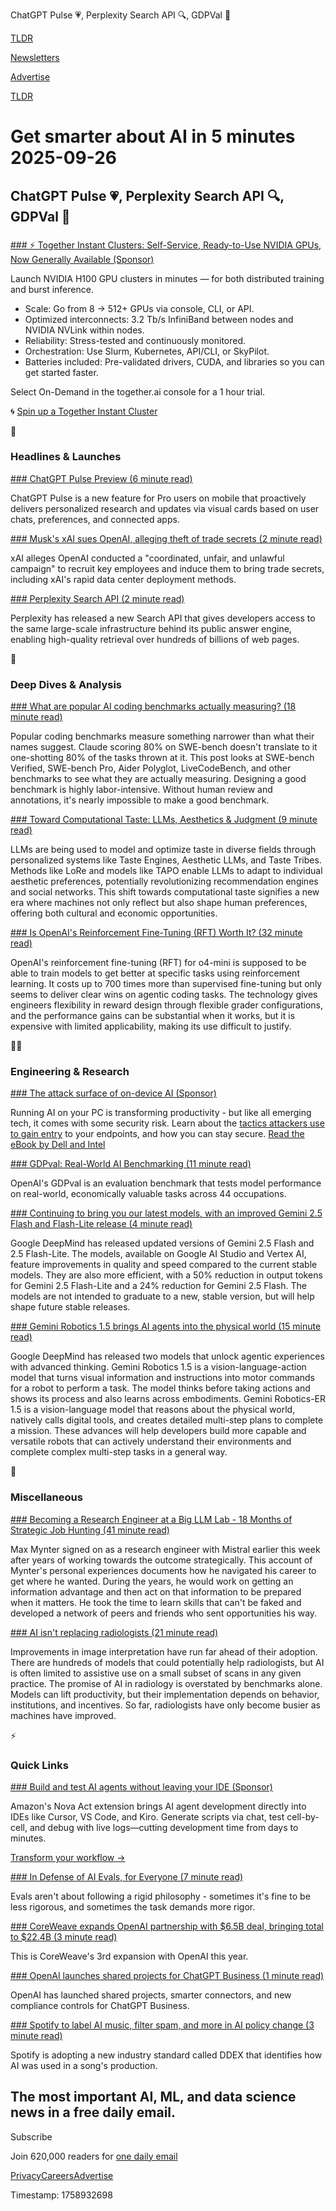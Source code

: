 ChatGPT Pulse 💗, Perplexity Search API 🔍, GDPVal 💼

[TLDR](/)

[Newsletters](/newsletters)

[Advertise](https://advertise.tldr.tech/)

[TLDR](/)

# Get smarter about AI in 5 minutes 2025-09-26

## ChatGPT Pulse 💗, Perplexity Search API 🔍, GDPVal 💼

### 

[### ⚡ Together Instant Clusters: Self-Service, Ready-to-Use NVIDIA GPUs, Now Generally Available (Sponsor)](https://www.together.ai/instant-gpu-clusters?utm_source=tldr&amp;utm_medium=newsletter&amp;utm_campaign=tldr-instant-cluster-ga)

Launch NVIDIA H100 GPU clusters in minutes — for both distributed training and burst inference.

* Scale: Go from 8 → 512+ GPUs via console, CLI, or API.
* Optimized interconnects: 3.2 Tb/s InfiniBand between nodes and NVIDIA NVLink within nodes.
* Reliability: Stress-tested and continuously monitored.
* Orchestration: Use Slurm, Kubernetes, API/CLI, or SkyPilot.
* Batteries included: Pre-validated drivers, CUDA, and libraries so you can get started faster.

Select On-Demand in the together.ai console for a 1 hour trial.

🌀 [Spin up a Together Instant Cluster](https://www.together.ai/instant-gpu-clusters?utm_source=tldr&utm_medium=newsletter&utm_campaign=tldr-instant-cluster-ga)

🚀

### Headlines & Launches

[### ChatGPT Pulse Preview (6 minute read)](https://openai.com/index/introducing-chatgpt-pulse/?utm_source=tldrai)

ChatGPT Pulse is a new feature for Pro users on mobile that proactively delivers personalized research and updates via visual cards based on user chats, preferences, and connected apps.

[### Musk's xAI sues OpenAI, alleging theft of trade secrets (2 minute read)](https://sherwood.news/tech/musks-xai-sues-openai-alleging-theft-of-trade-secrets/?utm_source=tldrai)

xAI alleges OpenAI conducted a "coordinated, unfair, and unlawful campaign" to recruit key employees and induce them to bring trade secrets, including xAI's rapid data center deployment methods.

[### Perplexity Search API (2 minute read)](https://www.perplexity.ai/hub/blog/introducing-the-perplexity-search-api?utm_source=tldrai)

Perplexity has released a new Search API that gives developers access to the same large-scale infrastructure behind its public answer engine, enabling high-quality retrieval over hundreds of billions of web pages.

🧠

### Deep Dives & Analysis

[### What are popular AI coding benchmarks actually measuring? (18 minute read)](https://blog.nilenso.com/blog/2025/09/25/swe-benchmarks/?utm_source=tldrai)

Popular coding benchmarks measure something narrower than what their names suggest. Claude scoring 80% on SWE-bench doesn't translate to it one-shotting 80% of the tasks thrown at it. This post looks at SWE-bench Verified, SWE-bench Pro, Aider Polyglot, LiveCodeBench, and other benchmarks to see what they are actually measuring. Designing a good benchmark is highly labor-intensive. Without human review and annotations, it's nearly impossible to make a good benchmark.

[### Toward Computational Taste: LLMs, Aesthetics & Judgment (9 minute read)](https://patron.fund/blog/toward-computational-taste-llms-aesthetics-judgment/?utm_source=tldrai)

LLMs are being used to model and optimize taste in diverse fields through personalized systems like Taste Engines, Aesthetic LLMs, and Taste Tribes. Methods like LoRe and models like TAPO enable LLMs to adapt to individual aesthetic preferences, potentially revolutionizing recommendation engines and social networks. This shift towards computational taste signifies a new era where machines not only reflect but also shape human preferences, offering both cultural and economic opportunities.

[### Is OpenAI's Reinforcement Fine-Tuning (RFT) Worth It? (32 minute read)](https://www.tensorzero.com/blog/is-openai-reinforcement-fine-tuning-rft-worth-it/?utm_source=tldrai)

OpenAI's reinforcement fine-tuning (RFT) for o4-mini is supposed to be able to train models to get better at specific tasks using reinforcement learning. It costs up to 700 times more than supervised fine-tuning but only seems to deliver clear wins on agentic coding tasks. The technology gives engineers flexibility in reward design through flexible grader configurations, and the performance gains can be substantial when it works, but it is expensive with limited applicability, making its use difficult to justify.

👨‍💻

### Engineering & Research

[### The attack surface of on-device AI (Sponsor)](https://www.delltechnologies.com/asset/en-us/solutions/business-solutions/briefs-summaries/endpoint-security-for-ai-ebook.pdf?utm_source=tldrai)

Running AI on your PC is transforming productivity - but like all emerging tech, it comes with some security risk. Learn about the [tactics attackers use to gain entry](https://www.delltechnologies.com/asset/en-us/solutions/business-solutions/briefs-summaries/endpoint-security-for-ai-ebook.pdf) to your endpoints, and how you can stay secure. [Read the eBook by Dell and Intel](https://www.delltechnologies.com/asset/en-us/solutions/business-solutions/briefs-summaries/endpoint-security-for-ai-ebook.pdf)

[### GDPval: Real-World AI Benchmarking (11 minute read)](https://openai.com/index/gdpval/?utm_source=tldrai)

OpenAI's GDPval is an evaluation benchmark that tests model performance on real-world, economically valuable tasks across 44 occupations.

[### Continuing to bring you our latest models, with an improved Gemini 2.5 Flash and Flash-Lite release (4 minute read)](https://developers.googleblog.com/en/continuing-to-bring-you-our-latest-models-with-an-improved-gemini-2-5-flash-and-flash-lite-release/?utm_source=tldrai)

Google DeepMind has released updated versions of Gemini 2.5 Flash and 2.5 Flash-Lite. The models, available on Google AI Studio and Vertex AI, feature improvements in quality and speed compared to the current stable models. They are also more efficient, with a 50% reduction in output tokens for Gemini 2.5 Flash-Lite and a 24% reduction for Gemini 2.5 Flash. The models are not intended to graduate to a new, stable version, but will help shape future stable releases.

[### Gemini Robotics 1.5 brings AI agents into the physical world (15 minute read)](https://deepmind.google/discover/blog/gemini-robotics-15-brings-ai-agents-into-the-physical-world/?utm_source=tldrai)

Google DeepMind has released two models that unlock agentic experiences with advanced thinking. Gemini Robotics 1.5 is a vision-language-action model that turns visual information and instructions into motor commands for a robot to perform a task. The model thinks before taking actions and shows its process and also learns across embodiments. Gemini Robotics-ER 1.5 is a vision-language model that reasons about the physical world, natively calls digital tools, and creates detailed multi-step plans to complete a mission. These advances will help developers build more capable and versatile robots that can actively understand their environments and complete complex multi-step tasks in a general way.

🎁

### Miscellaneous

[### Becoming a Research Engineer at a Big LLM Lab - 18 Months of Strategic Job Hunting (41 minute read)](https://www.maxmynter.com/pages/blog/jobhunt?utm_source=tldrai)

Max Mynter signed on as a research engineer with Mistral earlier this week after years of working towards the outcome strategically. This account of Mynter's personal experiences documents how he navigated his career to get where he wanted. During the years, he would work on getting an information advantage and then act on that information to be prepared when it matters. He took the time to learn skills that can't be faked and developed a network of peers and friends who sent opportunities his way.

[### AI isn't replacing radiologists (21 minute read)](https://www.worksinprogress.news/p/why-ai-isnt-replacing-radiologists?utm_source=tldrai)

Improvements in image interpretation have run far ahead of their adoption. There are hundreds of models that could potentially help radiologists, but AI is often limited to assistive use on a small subset of scans in any given practice. The promise of AI in radiology is overstated by benchmarks alone. Models can lift productivity, but their implementation depends on behavior, institutions, and incentives. So far, radiologists have only become busier as machines have improved.

⚡️

### Quick Links

[### Build and test AI agents without leaving your IDE (Sponsor)](https://labs.amazon.science/blog/nova-act-extension-build-and-test-ai-agents-without-leaving-your-ide?utm_campaign=nova-act-extension-build-and-test-ai-agents-without-leaving-your-ide&amp;utm_medium=employer-brand&amp;utm_source=newsletter&amp;utm_content=nova-act-extension-build-and-test-ai-agents-without-leaving-your-ide&amp;utm_term=2025-september)

Amazon's Nova Act extension brings AI agent development directly into IDEs like Cursor, VS Code, and Kiro. Generate scripts via chat, test cell-by-cell, and debug with live logs—cutting development time from days to minutes.

[Transform your workflow →](https://labs.amazon.science/blog/nova-act-extension-build-and-test-ai-agents-without-leaving-your-ide?utm_campaign=nova-act-extension-build-and-test-ai-agents-without-leaving-your-ide&utm_medium=employer-brand&utm_source=newsletter&utm_content=nova-act-extension-build-and-test-ai-agents-without-leaving-your-ide&utm_term=2025-september)

[### In Defense of AI Evals, for Everyone (7 minute read)](https://www.sh-reya.com/blog/in-defense-ai-evals/?utm_source=tldrai)

Evals aren't about following a rigid philosophy - sometimes it's fine to be less rigorous, and sometimes the task demands more rigor.

[### CoreWeave expands OpenAI partnership with $6.5B deal, bringing total to $22.4B (3 minute read)](https://www.reuters.com/business/coreweave-expands-openai-pact-with-new-65-billion-contract-2025-09-25/?utm_source=tldrai)

This is CoreWeave's 3rd expansion with OpenAI this year.

[### OpenAI launches shared projects for ChatGPT Business (1 minute read)](https://www.testingcatalog.com/openai-launches-shared-projects-for-chatgpt-business/?utm_source=tldrai)

OpenAI has launched shared projects, smarter connectors, and new compliance controls for ChatGPT Business.

[### Spotify to label AI music, filter spam, and more in AI policy change (3 minute read)](https://techcrunch.com/2025/09/25/spotify-updates-ai-policy-to-label-tracks-cut-down-on-spam/?utm_source=tldrai)

Spotify is adopting a new industry standard called DDEX that identifies how AI was used in a song's production.

## The most important AI, ML, and data science news in a free daily email.

Subscribe

Join 620,000 readers for [one daily email](/api/latest/ai)

[Privacy](/privacy)[Careers](https://jobs.ashbyhq.com/tldr.tech)[Advertise](/ai/advertise)

Timestamp: 1758932698